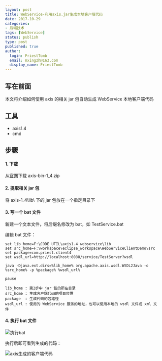```yaml
---
layout: post
title: WebService-利用axis.jar生成本地客户端代码
date: 2017-10-29
categories:
- 后端技术
tags: [WebService]
status: publish
type: post
published: true
author:
  login: PriestTomb
  email: mxingzh@163.com
  display_name: PriestTomb
---
```


## 写在前面

本文将介绍如何使用 axis 的相关 jar 包自动生成 WebService 本地客户端代码

## 工具

* axis1.4
* cmd

## 步骤

#### 1. 下载

从[官网](https://mirrors.tuna.tsinghua.edu.cn/apache/axis/axis/java/1.4/)下载 axis-bin-1_4.zip

#### 2. 提取相关 jar 包

将 axis-1_4\lib\ 下的 jar 包放在一个指定目录下

#### 3. 写一个 bat 文件

新建一个文本文件，将后缀名修改为 bat，如 TestService.bat

编辑 bat 文件：

```
set lib_home=F:\CODE_UTIL\axis1.4_webservice\lib
set src_home=F:\workspace\eclipse_workspace\WebServiceClientDemo\src
set package=com.priest.client4
set wsdl_url=http://localhost:8088/service/TestServer?wsdl

java -Djava.ext.dirs=%lib_home% org.apache.axis.wsdl.WSDL2Java -o %src_home% -p %package% %wsdl_url%

pause
```

    lib_home : 第2步中 jar 包的所在目录
    src_home : 生成客户端代码的项目位置
    package  : 生成代码的包路径
    wsdl_url : 使用的 WebService 服务的地址，也可以使用本地的 wsdl 文件或 xml 文件

#### 4. 执行 bat 文件

![执行bat](http://oxujjb0ls.bkt.clouddn.com/image/axis%E7%94%9F%E6%88%90%E5%AE%A2%E6%88%B7%E7%AB%AF%E4%BB%A3%E7%A0%81/%E6%89%A7%E8%A1%8Cbat.png)

执行后即可看到生成的代码：

![axis生成的客户端代码](http://oxujjb0ls.bkt.clouddn.com/image/axis%E7%94%9F%E6%88%90%E5%AE%A2%E6%88%B7%E7%AB%AF%E4%BB%A3%E7%A0%81/axis%E7%94%9F%E6%88%90%E7%9A%84%E5%AE%A2%E6%88%B7%E7%AB%AF%E7%B1%BB.png)
